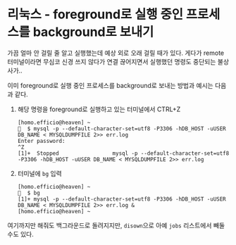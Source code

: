 # 리눅스 - foreground로 실행 중인 프로세스를 background로 보내기

가끔 얼마 안 걸릴 줄 알고 실행했는데 예상 외로 오래 걸릴 때가 있다. 게다가 remote 터미널이라면 무심코 신경 쓰지 않다가 연결 끊어지면서 실행했던 명령도 중단되는 불상사가..

이미 foreground로 실행 중인 프로세스를 background로 보내는 방법과 예시는 다음과 같다.


1. 해당 명령을 foreground로 실행하고 있는 터미널에서 CTRL+Z

    ```
    [homo.efficio@heaven] ~
    🍺  $ mysql -p --default-character-set=utf8 -P3306 -hDB_HOST -uUSER DB_NAME < MYSQLDUMPFILE 2>> err.log
    Enter password:
    ^Z
    [1]+  Stopped                 mysql -p --default-character-set=utf8 -P3306 -hDB_HOST -uUSER DB_NAME < MYSQLDUMPFILE 2>> err.log
    ```

1. 터미널에 `bg` 입력

    ```
    [homo.efficio@heaven] ~
    🍺  $ bg
    [1]+ mysql -p --default-character-set=utf8 -P3306 -hDB_HOST -uUSER DB_NAME < MYSQLDUMPFILE 2>> err.log &
    [homo.efficio@heaven] ~
    ```

여기까지만 해줘도 백그라운드로 돌려지지만, `disown`으로 아예 `jobs` 리스트에서 빼둘 수도 있다.
